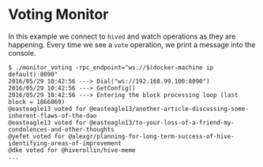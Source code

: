 # Voting Monitor

In this example we connect to `hived` and watch operations as they
are happening. Every time we see a `vote` operation, we print a message
into the console.

```
$ ./monitor_voting -rpc_endpoint="ws://$(docker-machine ip default):8090"
2016/05/29 10:42:56 ---> Dial("ws://192.168.99.100:8090")
2016/05/29 10:42:56 ---> GetConfig()
2016/05/29 10:42:56 ---> Entering the block processing loop (last block = 1866869)
@easteagle13 voted for @easteagle13/another-article-discussing-some-inherent-flaws-of-the-dao
@easteagle13 voted for @easteagle13/to-your-loss-of-a-friend-my-condolences-and-other-thoughts
@yefet voted for @alexgr/planning-for-long-term-success-of-hive-identifying-areas-of-improvement
@dke voted for @hiverollin/hive-meme
...
```
